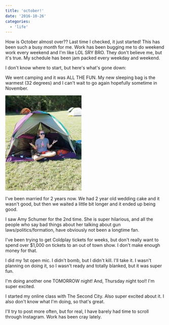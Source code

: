 ```yaml
---
title: 'october!'
date: '2016-10-26'
categories:
  - 'life'
---
```


How is October almost over?? Last time I checked, it just started! This has been such a busy month for me. Work has been bugging me to do weekend work every weekend and I'm like LOL SRY BRO. They don't believe me, but it's true. My schedule has been jam packed every weekday and weekend.

I don't know where to start, but here's what's gone down:

We went camping and it was ALL THE FUN. My new sleeping bag is the warmest (32 degrees) and I can't wait to go again hopefully sometime in November.

![camping1](images/14522711_10207625456210621_6455440616853879709_n-240x300.jpg)

I've been married for 2 years now. We had 2 year old wedding cake and it wasn't good, but then we waited a little bit longer and it ended up being good.

I saw Amy Schumer for the 2nd time. She is super hilarious, and all the people who say bad things about her talking about gun laws/politics/formation, have obviously not been a longtime fan.

I've been trying to get Coldplay tickets for weeks, but don't really want to spend over $1,000 on tickets to an out of town show. I don't make enough money for that.

I did my 1st open mic. I didn't bomb, but I didn't kill. I'll take it. I wasn't planning on doing it, so I wasn't ready and totally blanked, but it was super fun.

I'm doing another one TOMORROW night! And, Thursday night too!! I'm super excited.

I started my online class with The Second City. Also super excited about it. I also don't know what I'm doing, so that's great.

I'll try to post more often, but for real, I have barely had time to scroll through Instagram. Work has been cray lately.
